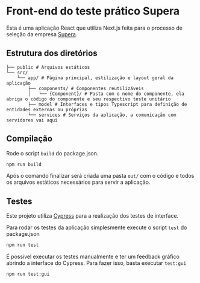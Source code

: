 # Front-end do teste prático Supera

Esta é uma aplicação React que utiliza Next.js feita para o processo de seleção da empresa [Supera](https://www.supera.com.br).

## Estrutura dos diretórios

```
├── public # Arquivos estáticos
└── src/
    └── app/ # Página principal, estilização e layout geral da aplicação
        ├── components/ # Componentes reutilizáveis
        │   └── {Component}/ # Pasta com o nome do componente, ela abriga o código do componente e seu respectivo teste unitário
        ├── model # Interfaces e tipos Typescript para definição de entidades externas ou próprias
        └── services # Serviços da aplicação, a comunicação com servidores vai aqui
```

## Compilação

Rode o script ```build``` do package.json.

```bash
npm run build
```

Após o comando finalizar será criada uma pasta ```out/``` com o código e todos
os arquivos estáticos necessários para servir a aplicação.

## Testes

Este projeto utiliza [Cypress](https://cypress.io) para a realização dos testes de interface.

Para rodar os testes da aplicação simplesmente execute o script ```test``` do package.json

```bash
npm run test
```

É possível executar os testes manualmente e ter um feedback gráfico abrindo a
interface do Cypress. Para fazer isso, basta executar ```test:gui```

```bash
npm run test:gui
```
